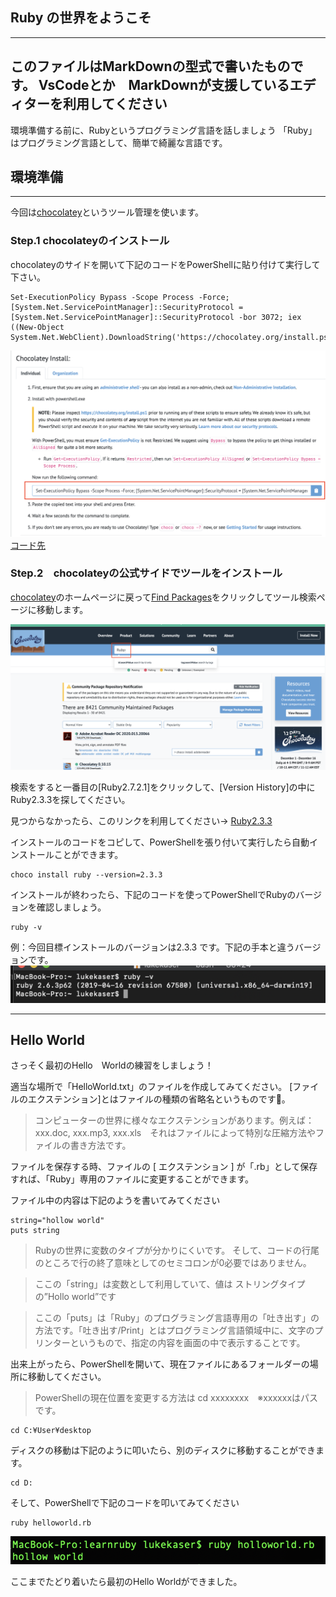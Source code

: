 ## Ruby の世界をようこそ
---
このファイルはMarkDownの型式で書いたものです。
VsCodeとか　MarkDownが支援しているエディターを利用してください
---
環境準備する前に、Rubyというプログラミング言語を話しましょう
「Ruby」はプログラミング言語として、簡単で綺麗な言語です。

## 環境準備
---
今回は[chocolatey](https://chocolatey.org/)というツール管理を使います。

### Step.1 chocolateyのインストール
chocolateyのサイドを開いて下記のコードをPowerShellに貼り付けて実行して下さい。
```
Set-ExecutionPolicy Bypass -Scope Process -Force; [System.Net.ServicePointManager]::SecurityProtocol = [System.Net.ServicePointManager]::SecurityProtocol -bor 3072; iex ((New-Object System.Net.WebClient).DownloadString('https://chocolatey.org/install.ps1'))
```
![chocolateyインストールコード](./Image/EnvSetting_01.png)
[コード先](https://chocolatey.org/install#individual)

### Step.2　chocolateyの公式サイドでツールをインストール
[chocolatey](https://chocolatey.org/)のホームページに戻って[Find Packages](https://chocolatey.org/packages)をクリックしてツール検索ページに移動します。

![chocolateyのツール検察ページ](./Image/EnvSetting_02.png)

検索をすると一番目の[Ruby2.7.2.1]をクリックして、[Version History]の中にRuby2.3.3を探してください。

見つからなかったら、このリンクを利用してください→
[Ruby2.3.3](https://chocolatey.org/packages/ruby/2.3.3)


インストールのコードをコピして、PowerShellを張り付いて実行したら自動インストールことができます。
```
choco install ruby --version=2.3.3
```

インストールが終わったら、下記のコードを使ってPowerShellでRubyのバージョンを確認しましょう。
```
ruby -v
```
例：今回目標インストールのバージョンは2.3.3
です。下記の手本と違うバージョンです。
![rubyバージョン](./Image/EnvSetting_03.png)

---

## Hello World
さっそく最初のHello　Worldの練習をしましょう！

適当な場所で「HelloWorld.txt」のファイルを作成してみてください。
[ファイルのエクステンション]とはファイルの種類の省略名というものです。

> コンピューターの世界に様々なエクステンションがあります。例えば：xxx.doc, xxx.mp3, xxx.xls　それはファイルによって特別な圧縮方法やファイルの書き方法です。

ファイルを保存する時、ファイルの [ エクステンション ] が「.rb」として保存すれば、「Ruby」専用のファイルに変更することができます。

ファイル中の内容は下記のようを書いてみてください
```
string="hollow world"
puts string
```
>Rubyの世界に変数のタイプが分かりにくいです。
そして、コードの行尾のところで行の終了意味としてのセミコロンが0必要ではありません。

>ここの「string」は変数として利用していて、値は
ストリングタイプの”Hollo world”です

>ここの「puts」は「Ruby」のプログラミング言語専用の「吐き出す」の方法です。「吐き出す/Print」とはプログラミング言語領域中に、文字のプリンターというもので、指定の内容を画面の中で表示することです。

出来上がったら、PowerShellを開いて、現在ファイルにあるフォールダーの場所に移動してください。
>PowerShellの現在位置を変更する方法は
cd xxxxxxxx　※xxxxxxはパスです。
```
cd C:¥User¥desktop
```
ディスクの移動は下記のように叩いたら、別のディスクに移動することができます。
```
cd D:
```

そして、PowerShellで下記のコードを叩いてみてください
```
ruby helloworld.rb
```

![rubyバージョン](./Image/EnvSetting_04.png)

ここまでたどり着いたら最初のHello Worldができました。
